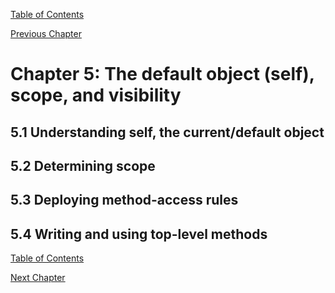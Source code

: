 [Table of Contents](_toc.md)

[Previous Chapter](ch4.md)

# Chapter 5: The default object (self), scope, and visibility #

## 5.1 Understanding self, the current/default object ##

## 5.2 Determining scope ##

## 5.3 Deploying method-access rules ##

## 5.4 Writing and using top-level methods ##

[Table of Contents](_toc.md)

[Next Chapter](ch6.md)
